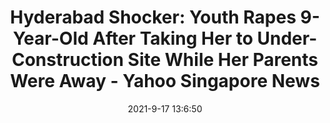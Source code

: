 ---
"title": "Hyderabad Shocker: Youth Rapes 9-Year-Old After Taking Her to Under-Construction Site While Her Parents Were Away - Yahoo Singapore News"
"date": "2021-9-17 13:6:50"
"feed_name": "GOOGLENEWSCONSTRUCTION"
"feed_website": "https://news.google.com/search?q=construction%2Bincident&hl=en-US&gl=US&ceid=US:en"
"feed_rss": "https://news.google.com/rss/search?q=construction%2Bincident&hl=en-US&gl=US&ceid=US:en"
"link": "https://sg.news.yahoo.com/hyderabad-shocker-youth-rapes-9-130650595.html"
"file": "_posts/2021-1-1-773b4900b8779f565228408442438c7a2804414b.md"
"accident": "0"
"drilling": "0"
"dead": "0"
"injured": "0"
---